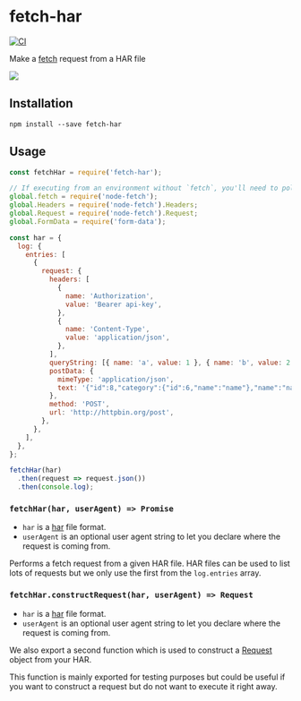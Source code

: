 # fetch-har
[![CI](https://github.com/readmeio/fetch-har/workflows/CI/badge.svg)](https://github.com/readmeio/fetch-har)

Make a [fetch](https://developer.mozilla.org/en-US/docs/Web/API/Fetch_API) request from a HAR file

[![](https://d3vv6lp55qjaqc.cloudfront.net/items/1M3C3j0I0s0j3T362344/Untitled-2.png)](https://readme.io)

## Installation

```
npm install --save fetch-har
```

## Usage
```js
const fetchHar = require('fetch-har');

// If executing from an environment without `fetch`, you'll need to polyfill.
global.fetch = require('node-fetch');
global.Headers = require('node-fetch').Headers;
global.Request = require('node-fetch').Request;
global.FormData = require('form-data');

const har = {
  log: {
    entries: [
      {
        request: {
          headers: [
            {
              name: 'Authorization',
              value: 'Bearer api-key',
            },
            {
              name: 'Content-Type',
              value: 'application/json',
            },
          ],
          queryString: [{ name: 'a', value: 1 }, { name: 'b', value: 2 }],
          postData: {
            mimeType: 'application/json',
            text: '{"id":8,"category":{"id":6,"name":"name"},"name":"name"}',
          },
          method: 'POST',
          url: 'http://httpbin.org/post',
        },
      },
    ],
  },
};

fetchHar(har)
  .then(request => request.json())
  .then(console.log);
```

### `fetchHar(har, userAgent) => Promise`

- `har` is a [har](https://en.wikipedia.org/wiki/.har) file format.
- `userAgent` is an optional user agent string to let you declare where the request is coming from.

Performs a fetch request from a given HAR file. HAR files can be used to list lots of requests but we only use the first from the `log.entries` array.

### `fetchHar.constructRequest(har, userAgent) => Request`

- `har` is a [har](https://en.wikipedia.org/wiki/.har) file format.
- `userAgent` is an optional user agent string to let you declare where the request is coming from.

We also export a second function which is used to construct a [Request](https://developer.mozilla.org/en-US/docs/Web/API/Request) object from your HAR.

This function is mainly exported for testing purposes but could be useful if you want to construct a request but do not want to execute it right away.
